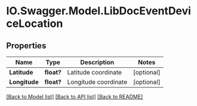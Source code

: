 # IO.Swagger.Model.LibDocEventDeviceLocation
## Properties

Name | Type | Description | Notes
------------ | ------------- | ------------- | -------------
**Latitude** | **float?** | Latitude coordinate | [optional] 
**Longitude** | **float?** | Longitude coordinate | [optional] 

[[Back to Model list]](../README.md#documentation-for-models) [[Back to API list]](../README.md#documentation-for-api-endpoints) [[Back to README]](../README.md)

